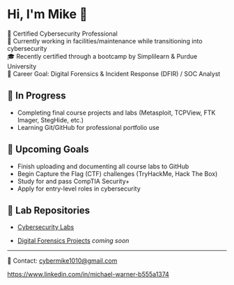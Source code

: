 # Hi, I'm Mike 👋

🔐 Certified Cybersecurity Professional  
🧹 Currently working in facilities/maintenance while transitioning into cybersecurity  
🎓 Recently certified through a bootcamp by Simplilearn & Purdue University  
🎯 Career Goal: Digital Forensics & Incident Response (DFIR) / SOC Analyst  

## 🚧 In Progress
- Completing final course projects and labs (Metasploit, TCPView, FTK Imager, StegHide, etc.)
- Learning Git/GitHub for professional portfolio use

## 🎯 Upcoming Goals
- Finish uploading and documenting all course labs to GitHub  
- Begin Capture the Flag (CTF) challenges (TryHackMe, Hack The Box)  
- Study for and pass CompTIA Security+  
- Apply for entry-level roles in cybersecurity  

## 📂 Lab Repositories
- [Cybersecurity Labs](https://github.com/purpleteam-mike/Practice-Labs)
  
- [Digital Forensics Projects](https://github.com/purpleteam-mike/digital-forensics-labs)  *coming soon*

---

📧 Contact: cybermike1010@gmail.com

https://www.linkedin.com/in/michael-warner-b555a1374

<!--
**purpleteam-mike/purpleteam-mike** is a ✨ _special_ ✨ repository because its `README.md` (this file) appears on your GitHub profile.

Here are some ideas to get you started:

- 🔭 I’m currently working on ...
- 🌱 I’m currently learning ...
- 👯 I’m looking to collaborate on ...
- 🤔 I’m looking for help with ...
- 💬 Ask me about ...
- 📫 How to reach me: ...
- 😄 Pronouns: ...
- ⚡ Fun fact: ...
-->
